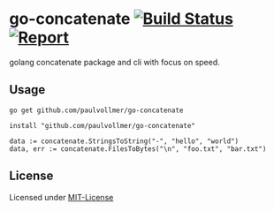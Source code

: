 # go-concatenate [![Build Status](https://travis-ci.org/paulvollmer/go-concatenate.svg?branch=master)](https://travis-ci.org/paulvollmer/go-concatenate) [![Report](https://goreportcard.com/badge/github.com/paulvollmer/go-concatenate)](https://goreportcard.com/report/github.com/paulvollmer/go-concatenate)
golang concatenate package and cli with focus on speed.


## Usage
```
go get github.com/paulvollmer/go-concatenate

install "github.com/paulvollmer/go-concatenate"

data := concatenate.StringsToString("-", "hello", "world")
data, err := concatenate.FilesToBytes("\n", "foo.txt", "bar.txt")
```

## License
Licensed under [MIT-License](LICENSE)
